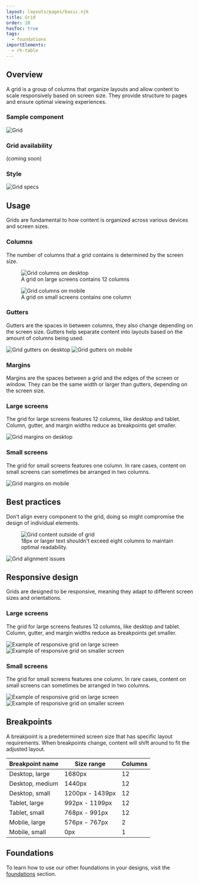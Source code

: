 ```yaml
---
layout: layouts/pages/basic.njk
title: Grid
order: 20
hasToc: true
tags:
  - foundations
importElements: 
  - rh-table
---
```


<link rel="stylesheet" href="{{ '/assets/packages/@rhds/elements/elements/rh-table/rh-table-lightdom.css' | url }}">

<section>

  ## Overview

  A grid is a group of columns that organize layouts and allow content to scale responsively based on screen size. They provide structure to pages and ensure optimal viewing experiences.

  ### Sample component

  <uxdot-example variant="full" no-border>  
    <img src="{{ '/assets/grid/grid.svg' | url }}" alt="Grid">
  </uxdot-example>

  ### Grid availability
  
  <uxdot-example variant="full" no-border>
    (coming soon)
  </uxdot-example>

  ### Style

  <uxdot-example variant="full" no-border>
    <img src="{{ '/assets/grid/grid-style.svg' | url }}" alt="Grid specs">
  </uxdot-example>

</section>


<section>

  ## Usage

  Grids are fundamental to how content is organized across various devices and screen sizes.

  ### Columns

  The number of columns that a grid contains is determined by the screen size.

  <uxdot-example variant="full" no-border alignment="left">
    <figure>
      <img src="{{ '/assets/grid/grid-usage-desktop.svg' | url }}" alt="Grid columns on desktop">
      <figcaption>A grid on large screens contains 12 columns</figcaption>
    </figure>
  </uxdot-example>
  
  <uxdot-example variant="full" no-border alignment="left" width-adjustment="576px">
    <figure>
      <img src="{{ '/assets/grid/grid-usage-mobile.svg' | url }}" alt="Grid columns on mobile">
      <figcaption>A grid on small screens contains one column</figcaption>
    </figure>
  </uxdot-example>

  ### Gutters

  Gutters are the spaces in between columns, they also change depending on the screen size. Gutters help separate content into layouts based on the amount of columns being used.

  <div class="grid">
    <uxdot-example variant="full" no-border>
      <img src="{{ '/assets/grid/grid-gutters-desktop.svg' | url }}" alt="Grid gutters on desktop">
    </uxdot-example>
    <uxdot-example variant="full" no-border alignment="left" width-adjustment="576px">
      <img src="{{ '/assets/grid/grid-gutters-mobile.svg' | url }}" alt="Grid gutters on mobile">
    </uxdot-example>
  </div>

  ### Margins

  Margins are the spaces between a grid and the edges of the screen or window. They can be the same width or larger than gutters, depending on the screen size.

  ### Large screens
  
  The grid for large screens features 12 columns, like desktop and tablet. Column, gutter, and margin widths reduce as breakpoints get smaller.

  <uxdot-example variant="full" no-border>
    <img src="{{ '/assets/grid/grid-margins-desktop.svg' | url }}" alt="Grid margins on desktop">
  </uxdot-example>

  ### Small screens

  The grid for small screens features one column. In rare cases, content on small screens can sometimes be arranged in two columns.

  <uxdot-example variant="full" no-border alignment="left" width-adjustment="576px">
    <img src="{{ '/assets/grid/grid-margins-mobile.svg' | url }}" alt="Grid margins on mobile">
  </uxdot-example>

</section>


<section>

  ## Best practices
  
  Don’t align every component to the grid, doing so might compromise the design of individual elements.

  <uxdot-example variant="full" no-border alignment="left">
    <figure>
      <img src="{{ '/assets/grid/grid-best-practices-1.svg' | url }}" alt="Grid content outside of grid">
      <figcaption>18px or larger text shouldn't exceed eight columns to maintain optimal readability.</figcaption>
    </figure>
  </uxdot-example>

  <uxdot-example variant="full" no-border>
    <img src="{{ '/assets/grid/grid-best-practices-2.svg' | url }}" alt="Grid alignment issues">
  </uxdot-example>

</section>



<section>

  ## Responsive design
  
  Grids are designed to be responsive, meaning they adapt to different screen sizes and orientations.

  ### Large screens

  The grid for large screens features 12 columns, like desktop and tablet. Column, gutter, and margin widths reduce as breakpoints get smaller.

  <uxdot-example variant="full" no-border>
    <img src="{{ '/assets/grid/grid-responsive-1.svg' | url }}" alt="Example of responsive grid on large screen">
  </uxdot-example>

  <uxdot-example variant="full" no-border>
    <img src="{{ '/assets/grid/grid-responsive-2.svg' | url }}" alt="Example of responsive grid on smaller screen">
  </uxdot-example>

  ### Small screens

  The grid for small screens features one column. In rare cases, content on small screens can sometimes be arranged in two columns.

  <uxdot-example variant="full" no-border alignment="left" width-adjustment="576px">
    <img src="{{ '/assets/grid/grid-responsive-3.svg' | url }}" alt="Example of responsive grid on large screen">
  </uxdot-example>

  <uxdot-example variant="full" no-border alignment="left" width-adjustment="360px">
    <img src="{{ '/assets/grid/grid-responsive-4.svg' | url }}" alt="Example of responsive grid on smaller screen">
  </uxdot-example>

</section>


<section>

  ## Breakpoints

  A breakpoint is a predetermined screen size that has specific layout requirements. When breakpoints change, content will shift around to fit the adjusted layout.

  <rh-table>
    <table>
      <thead>
        <tr>
          <th scope="col" data-label="Breakpoint name">Breakpoint name</th>
          <th scope="col" data-label="Size range">Size range</th>
          <th scope="col" data-label="Columns">Columns</th>
        </tr>
      </thead>
      <tbody>
        <tr>
          <td data-label="Breakpoint name">Desktop, large</td>
          <td data-label="Size range">1680px</td>
          <td data-label="Columns">12</td>
        </tr>
        <tr>
          <td data-label="Breakpoint name">Desktop, medium</td>
          <td data-label="Size range">1440px</td>
          <td data-label="Columns">12</td>
        </tr>
          <tr>
          <td data-label="Breakpoint name">Desktop, small</td>
          <td data-label="Size range">1200px - 1439px</td>
          <td data-label="Columns">12</td>
        </tr>
        <tr>
          <td data-label="Breakpoint name">Tablet, large</td>
          <td data-label="Size range">992px - 1199px</td>
          <td data-label="Columns">12</td>
        </tr>
        <tr>
          <td data-label="Breakpoint name">Tablet, small</td>
          <td data-label="Size range">768px - 991px</td>
          <td data-label="Columns">12</td>
        </tr>
        <tr>
          <td data-label="Breakpoint name">Mobile, large</td>
          <td data-label="Size range">576px - 767px</td>
          <td data-label="Columns">2</td>
        </tr>
        <tr>
          <td data-label="Breakpoint name">Mobile, small</td>
          <td data-label="Size range">0px</td>
          <td data-label="Columns">1</td>
        </tr>
      </tbody>
    </table>    
  </rh-table>
</section>

<uxdot-feedback>
  <h2>Foundations</h2>
  <p>To learn how to use our other foundations in your designs, visit the <a href="/foundations">foundations</a> section.</p>
</uxdot-feedback>


